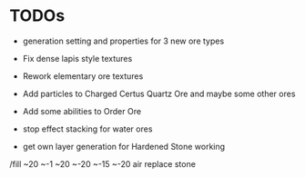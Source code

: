 # TODOs

* generation setting and properties for 3 new ore types
* Fix dense lapis style textures

* Rework elementary ore textures
* Add particles to Charged Certus Quartz Ore and maybe some other ores
* Add some abilities to Order Ore
* stop effect stacking for water ores
* get own layer generation for Hardened Stone working

/fill ~20 ~-1 ~20 ~-20 ~-15 ~-20 air replace stone